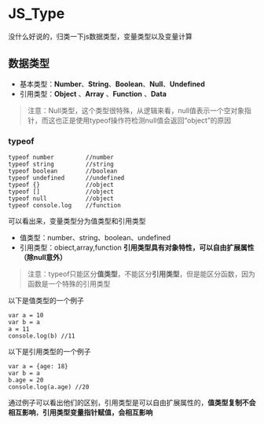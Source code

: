 # JS_Type
没什么好说的，归类一下js数据类型，变量类型以及变量计算

## 数据类型
- 基本类型：__Number__、__String__、__Boolean__、__Null__、__Undefined__
- 引用类型：__Object__ 、__Array__ 、__Function__ 、__Data__

> 注意：Null类型，这个类型很特殊，从逻辑来看，null值表示一个空对象指针，而这也正是使用typeof操作符检测null值会返回“object”的原因

### typeof
```
typeof number         //number
typeof string         //string 
typeof boolean        //boolean
typeof undefined      //undefined
typeof {}             //object
typeof []             //object
typeof null           //object
typeof console.log    //function

```
可以看出来，变量类型分为值类型和引用类型
* 值类型：number、string、boolean、undefined
* 引用类型：obiect,array,function  **引用类型具有对象特性，可以自由扩展属性（除null意外）**
> 注意：typeof只能区分**值类型**，不能区分**引用类型**，但是能区分函数，因为函数是一个特殊的引用类型

以下是值类型的一个例子

```
var a = 10
var b = a
a = 11
console.log(b) //11
```
以下是引用类型的一个例子
```
var a = {age: 18}
var b = a
b.age = 20
console.log(a.age) //20
```
通过例子可以看出他们的区别，引用类型是可以自由扩展属性的，**值类型复制不会相互影响**，**引用类型变量指针赋值，会相互影响**


